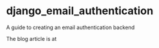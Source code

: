 # django_email_authentication
A guide to creating an email authentication backend

The blog article is at
